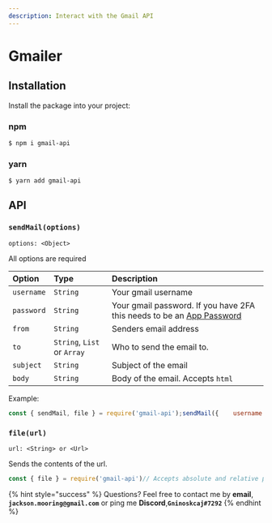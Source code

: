 ```yaml
---
description: Interact with the Gmail API
---
```


# Gmailer

## Installation

Install the package into your project:

### npm

```bash
$ npm i gmail-api
```

### yarn

```text
$ yarn add gmail-api
```

## API

### `sendMail(options)`

`options: <Object>`

All options are required

| Option | Type | Description |
| :--- | :--- | :--- |
| `username` |  `String` | Your gmail username |
| `password` | `String` | Your gmail password. If you have 2FA this needs to be an [App Password](https://myaccount.google.com/apppasswords?utm_source=google-account&utm_medium=web&rapt=AEjHL4PF6gZJQaty6YPxHvAxr2rquv_z7k-7DnEfSd786uc8jA1ayfWlInV9ZCn1st4VQ32qL63MpDQLbsv-FAfSmjR93ZLBtA) |
| `from` | `String` | Senders email address |
| `to` | `String`, `List` or `Array` | Who to send the email to. |
| `subject` | `String` | Subject of the email |
| `body` | `String` | Body of the email. Accepts `html` |

Example:

```javascript
const { sendMail, file } = require('gmail-api');sendMail({    username: 'jackson.mooring@gmail.com',    password: 'MyTopSecret:-)'    from: '"John Doe" <john@doe.com>',        // <Array> Sends an individual email to each person.        // <List> Sends one email to all recipients    // (e. g. 'my@email.com, your@email.com')        // <String> Send one email to the recipient    // (e. g. 'my@email.com')    to: [ "myfriend@yahoo.com", "yourfriend@hotmail.com" ],     subject: 'Node.js Email',        // `file(url)` Sends the contents of the file url    body: file('../email.html')})
```

### `file(url)`

 `url: <String> or <Url>`

Sends the contents of the url.

```javascript
const { file } = require('gmail-api')// Accepts absolute and relative pathsfile('https://example.com/myfile.html');file('../myfile.js');
```

{% hint style="success" %}
Questions? Feel free to contact me by **email**, **`jackson.mooring@gmail.com`** or ping me **Discord**,**`Gninoskcaj#7292`**
{% endhint %}

